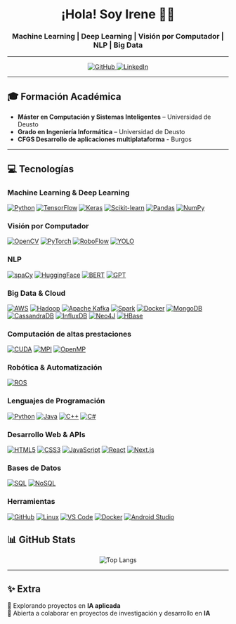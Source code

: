 <div align="center">
  <h1>¡Hola! Soy Irene 👋🏻</h1>
  <h3>Machine Learning | Deep Learning | Visión por Computador | NLP | Big Data</h3>
</div>

---

<p align="center">
  <a href="https://github.com/IreeneGG">
    <img src="https://img.shields.io/badge/GitHub-IreeneGG-181717?style=for-the-badge&logo=github&logoColor=white" alt="GitHub"/>
  </a>
  <a href="https://www.linkedin.com/in/irene-gonz%C3%A1lez-gonz%C3%A1lez-97344b2b7/">
    <img src="https://img.shields.io/badge/LinkedIn-Irene%20Gonzalez%20Gonzalez-0A66C2?style=for-the-badge&logo=linkedin&logoColor=white" alt="LinkedIn"/>
  </a>
</p>


---

## 🎓 Formación Académica

- **Máster en Computación y Sistemas Inteligentes** – Universidad de Deusto  
- **Grado en Ingeniería Informática** – Universidad de Deusto
- **CFGS Desarrollo de aplicaciones multiplataforma** - Burgos

---

## 💻 Tecnologías

### Machine Learning & Deep Learning
[![Python](https://img.shields.io/badge/Python-3776AB?style=for-the-badge&logo=python&logoColor=white)]()
[![TensorFlow](https://img.shields.io/badge/TensorFlow-FF6F00?style=for-the-badge&logo=tensorflow&logoColor=white)]()
[![Keras](https://img.shields.io/badge/Keras-D00000?style=for-the-badge&logo=keras&logoColor=white)]()
[![Scikit-learn](https://img.shields.io/badge/scikit--learn-F7931E?style=for-the-badge&logo=scikit-learn&logoColor=white)]()
[![Pandas](https://img.shields.io/badge/Pandas-150458?style=for-the-badge&logo=pandas&logoColor=white)]()
[![NumPy](https://img.shields.io/badge/NumPy-013243?style=for-the-badge&logo=numpy&logoColor=white)]()

### Visión por Computador
[![OpenCV](https://img.shields.io/badge/OpenCV-5C3EE8?style=for-the-badge&logo=opencv&logoColor=white)]()
[![PyTorch](https://img.shields.io/badge/PyTorch-EE4C2C?style=for-the-badge&logo=pytorch&logoColor=white)]()
[![RoboFlow](https://img.shields.io/badge/RoboFlow-0056D2?style=for-the-badge&logoColor=white)]()
[![YOLO](https://img.shields.io/badge/YOLO-FF6600?style=for-the-badge&logoColor=white)]()

### NLP
[![spaCy](https://img.shields.io/badge/spaCy-0A9CDA?style=for-the-badge&logo=spacy&logoColor=white)]()
[![HuggingFace](https://img.shields.io/badge/HuggingFace-FF9900?style=for-the-badge&logo=huggingface&logoColor=white)]()
[![BERT](https://img.shields.io/badge/BERT-FFB300?style=for-the-badge&logoColor=white)]()
[![GPT](https://img.shields.io/badge/GPT-5F43B7?style=for-the-badge&logoColor=white)]()

### Big Data & Cloud
[![AWS](https://img.shields.io/badge/AWS-232F3E?style=for-the-badge&logo=amazon-aws&logoColor=white)]()
[![Hadoop](https://img.shields.io/badge/Hadoop-66CCFF?style=for-the-badge&logoColor=white)]()
[![Apache Kafka](https://img.shields.io/badge/Apache%20Kafka-231F20?style=for-the-badge&logo=apachekafka&logoColor=white)]()
[![Spark](https://img.shields.io/badge/Spark-E25A1C?style=for-the-badge&logo=apache-spark&logoColor=white)]()
[![Docker](https://img.shields.io/badge/Docker-2496ED?style=for-the-badge&logo=docker&logoColor=white)]()
[![MongoDB](https://img.shields.io/badge/MongoDB-47A248?style=for-the-badge&logo=mongodb&logoColor=white)]()
[![CassandraDB](https://img.shields.io/badge/Cassandra-1280A0?style=for-the-badge&logo=apache-cassandra&logoColor=white)]()
[![InfluxDB](https://img.shields.io/badge/InfluxDB-22ADF0?style=for-the-badge&logo=influxdb&logoColor=white)]()
[![Neo4J](https://img.shields.io/badge/Neo4J-008CC1?style=for-the-badge&logo=neo4j&logoColor=white)]()
[![HBase](https://img.shields.io/badge/HBase-003865?style=for-the-badge&logo=apache-hbase&logoColor=white)]()

### Computación de altas prestaciones
[![CUDA](https://img.shields.io/badge/CUDA-FF9900?style=for-the-badge&logo=nvidia&logoColor=white)]()
[![MPI](https://img.shields.io/badge/MPI-6E2585?style=for-the-badge&logoColor=white)]()
[![OpenMP](https://img.shields.io/badge/OpenMP-007ACC?style=for-the-badge&logoColor=white)]()

### Robótica & Automatización
[![ROS](https://img.shields.io/badge/ROS-222C37?style=for-the-badge&logo=ros&logoColor=white)]()

### Lenguajes de Programación
[![Python](https://img.shields.io/badge/Python-3776AB?style=for-the-badge&logo=python&logoColor=white)]()
[![Java](https://img.shields.io/badge/Java-007396?style=for-the-badge&logo=java&logoColor=white)]()
[![C++](https://img.shields.io/badge/C++-00599C?style=for-the-badge&logo=c%2B%2B&logoColor=white)]()
[![C#](https://img.shields.io/badge/C%23-239120?style=for-the-badge&logo=c-sharp&logoColor=white)]()

### Desarrollo Web & APIs
[![HTML5](https://img.shields.io/badge/HTML5-E34F26?style=for-the-badge&logo=html5&logoColor=white)]()
[![CSS3](https://img.shields.io/badge/CSS3-1572B6?style=for-the-badge&logo=css3&logoColor=white)]()
[![JavaScript](https://img.shields.io/badge/JavaScript-F7DF1E?style=for-the-badge&logo=javascript&logoColor=black)]()
[![React](https://img.shields.io/badge/React-61DAFB?style=for-the-badge&logo=react&logoColor=black)]()
[![Next.js](https://img.shields.io/badge/Next.js-000000?style=for-the-badge&logo=next.js&logoColor=white)]()

### Bases de Datos
[![SQL](https://img.shields.io/badge/SQL-4479A1?style=for-the-badge&logo=mysql&logoColor=white)]()
[![NoSQL](https://img.shields.io/badge/NoSQL-FF6C37?style=for-the-badge&logoColor=white)]()

### Herramientas
[![GitHub](https://img.shields.io/badge/GitHub-181717?style=for-the-badge&logo=github&logoColor=white)]()
[![Linux](https://img.shields.io/badge/Linux-FCC624?style=for-the-badge&logo=linux&logoColor=black)]()
[![VS Code](https://img.shields.io/badge/VS%20Code-007ACC?style=for-the-badge&logo=visual-studio-code&logoColor=white)]()
[![Docker](https://img.shields.io/badge/Docker-2496ED?style=for-the-badge&logo=docker&logoColor=white)]()
[![Android Studio](https://img.shields.io/badge/Android_Studio-3DDC84?style=for-the-badge&logo=android-studio&logoColor=white)]()


## 📊 GitHub Stats


<div align="center">
  
![Top Langs](https://github-readme-stats.vercel.app/api/top-langs/?username=IreeneGG&layout=compact&theme=blue)


</div>

---

## ✨ Extra

🔭 Explorando proyectos en **IA aplicada**  
🤝 Abierta a colaborar en proyectos de investigación y desarrollo en **IA**  

